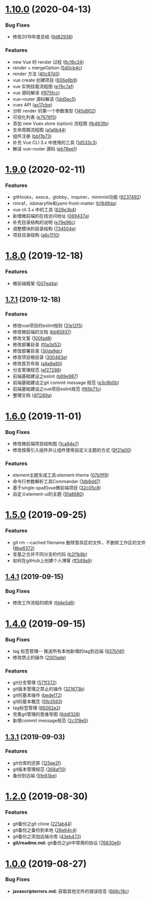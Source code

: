 # [1.10.0](https://github.com/QxQstar/blog/compare/v1.9.0...v1.10.0) (2020-04-13)


### Bug Fixes

* 修改2019年度总结 ([9d82936](https://github.com/QxQstar/blog/commit/9d82936))


### Features

* new Vue 时 render 过程 ([6c16c24](https://github.com/QxQstar/blog/commit/6c16c24))
* render + mergeOption ([5d0cb4c](https://github.com/QxQstar/blog/commit/5d0cb4c))
* render 方法 ([40c87d3](https://github.com/QxQstar/blog/commit/40c87d3))
* vue create 创建项目 ([606e6b9](https://github.com/QxQstar/blog/commit/606e6b9))
* vue 实例挂载流程图 ([e76c7af](https://github.com/QxQstar/blog/commit/e76c7af))
* vue 源码解读 ([f975fcc](https://github.com/QxQstar/blog/commit/f975fcc))
* vue-router 源码解读 ([1dd5ec5](https://github.com/QxQstar/blog/commit/1dd5ec5))
* vuex API ([ac17cbe](https://github.com/QxQstar/blog/commit/ac17cbe))
* 分析 render 的第一个参数类型 ([145d902](https://github.com/QxQstar/blog/commit/145d902))
* 可视化列表 ([e7676f5](https://github.com/QxQstar/blog/commit/e7676f5))
* 添加 new Vuex.store (option) 流程图 ([fb483fb](https://github.com/QxQstar/blog/commit/fb483fb))
* 生命周期流程图 ([a1a6b44](https://github.com/QxQstar/blog/commit/a1a6b44))
* 组件注册 ([bb11b73](https://github.com/QxQstar/blog/commit/bb11b73))
* 补充 Vue CLI 3.x 中使用的工具 ([1d533c3](https://github.com/QxQstar/blog/commit/1d533c3))
* 解读 vue-router 源码 ([eb78ee1](https://github.com/QxQstar/blog/commit/eb78ee1))



# [1.9.0](https://github.com/QxQstar/blog/compare/v1.8.0...v1.9.0) (2020-02-11)


### Features

* gitHooks，execa，globby，inquirer，minimist功能 ([9237492](https://github.com/QxQstar/blog/commit/9237492))
* rimraf，isbinaryfile和yaml-front-matter ([b1849da](https://github.com/QxQstar/blog/commit/b1849da))
* vue cli 3.x 中的工具 ([828e3b4](https://github.com/QxQstar/blog/commit/828e3b4))
* 新增微前端的在线访问地址 ([069437a](https://github.com/QxQstar/blog/commit/069437a))
* 补充目录结构的说明 ([e79e96c](https://github.com/QxQstar/blog/commit/e79e96c))
* 调整模块的目录结构 ([734504e](https://github.com/QxQstar/blog/commit/734504e))
* 项目目录结构 ([a6c1110](https://github.com/QxQstar/blog/commit/a6c1110))



# [1.8.0](https://github.com/QxQstar/blog/compare/v1.7.1...v1.8.0) (2019-12-18)


### Features

* 微前端框架 ([007ed4a](https://github.com/QxQstar/blog/commit/007ed4a))



## [1.7.1](https://github.com/QxQstar/blog/compare/v1.7.0...v1.7.1) (2019-12-18)


### Features

* 修改vue项目的eslint规则 ([31e12f5](https://github.com/QxQstar/blog/commit/31e12f5))
* 修改微前端的文档 ([bb85937](https://github.com/QxQstar/blog/commit/bb85937))
* 修改文案 ([100fad8](https://github.com/QxQstar/blog/commit/100fad8))
* 修改部署目录 ([f0a3d52](https://github.com/QxQstar/blog/commit/f0a3d52))
* 修改部署目录 ([30da9dc](https://github.com/QxQstar/blog/commit/30da9dc))
* 修改项目根目录 ([300463e](https://github.com/QxQstar/blog/commit/300463e))
* 修改首页布局 ([a8a8e80](https://github.com/QxQstar/blog/commit/a8a8e80))
* 分支管理规范 ([af27286](https://github.com/QxQstar/blog/commit/af27286))
* 前端基础建设之eslint ([b69e987](https://github.com/QxQstar/blog/commit/b69e987))
* 前端基础建设之git commit message 规范 ([e3c8b0b](https://github.com/QxQstar/blog/commit/e3c8b0b))
* 前端基础建设之vue项目eslint规范 ([f65b71c](https://github.com/QxQstar/blog/commit/f65b71c))
* 整理文档 ([4f1289a](https://github.com/QxQstar/blog/commit/4f1289a))



# [1.6.0](https://github.com/QxQstar/blog/compare/v1.5.0...v1.6.0) (2019-11-01)


### Bug Fixes

* 修改微前端项目结构图 ([1ca94e7](https://github.com/QxQstar/blog/commit/1ca94e7))
* 修改按需引入组件并让组件使用自定义主题的方式 ([9f21a00](https://github.com/QxQstar/blog/commit/9f21a00))


### Features

* element主题生成工具:element-theme ([07b1ff9](https://github.com/QxQstar/blog/commit/07b1ff9))
* 命令行参数解析工具Commander ([1db8dd7](https://github.com/QxQstar/blog/commit/1db8dd7))
* 基于single-spa的vue微前端项目 ([32c05c8](https://github.com/QxQstar/blog/commit/32c05c8))
* 自定义element-ui的主题 ([5fa8680](https://github.com/QxQstar/blog/commit/5fa8680))



# [1.5.0](https://github.com/QxQstar/blog/compare/v1.4.1...v1.5.0) (2019-09-25)


### Features

* git rm --cached filename 删除暂存区的文件，不删除工作区的文件 ([8be8372](https://github.com/QxQstar/blog/commit/8be8372))
* 变基之合并不同分支的代码 ([b2f1b8b](https://github.com/QxQstar/blog/commit/b2f1b8b))
* 如何在gitHub上创建个人博客 ([ff349a9](https://github.com/QxQstar/blog/commit/ff349a9))



## [1.4.1](https://github.com/QxQstar/blog/compare/v1.4.0...v1.4.1) (2019-09-15)


### Bug Fixes

* 修改工作流程的顺序 ([fd4e5d6](https://github.com/QxQstar/blog/commit/fd4e5d6))



# [1.4.0](https://github.com/QxQstar/blog/compare/v1.3.1...v1.4.0) (2019-09-15)


### Bug Fixes

* tag 标签管理-- 推送所有本地新增的tag到远端 ([937b14f](https://github.com/QxQstar/blog/commit/937b14f))
* 修改禁止的操作 ([2001ade](https://github.com/QxQstar/blog/commit/2001ade))


### Features

* git分支管理 ([571f372](https://github.com/QxQstar/blog/commit/571f372))
* git版本管理之禁止的操作 ([321673b](https://github.com/QxQstar/blog/commit/321673b))
* git的基本操作 ([bedef72](https://github.com/QxQstar/blog/commit/bedef72))
* git的基本概念 ([5fb3563](https://github.com/QxQstar/blog/commit/5fb3563))
* tag标签管理 ([89282e2](https://github.com/QxQstar/blog/commit/89282e2))
* 完善git管理的思维导图 ([6ddf328](https://github.com/QxQstar/blog/commit/6ddf328))
* 新增commit message规范 ([2c319e5](https://github.com/QxQstar/blog/commit/2c319e5))



## [1.3.1](https://github.com/QxQstar/blog/compare/v1.3.0...v1.3.1) (2019-09-03)


### Features

* git仓库的还原 ([125ee2f](https://github.com/QxQstar/blog/commit/125ee2f))
* git版本管理规范 ([368af10](https://github.com/QxQstar/blog/commit/368af10))
* 备份到远端 ([5fe93be](https://github.com/QxQstar/blog/commit/5fe93be))



# [1.2.0](https://github.com/QxQstar/blog/compare/v1.0.0...v1.2.0) (2019-08-30)


### Features

* git备份之git clone ([221ab44](https://github.com/QxQstar/blog/commit/221ab44))
* git备份之备份到本地 ([26e64c4](https://github.com/QxQstar/blog/commit/26e64c4))
* git备份之添加远端仓库 ([43eb473](https://github.com/QxQstar/blog/commit/43eb473))
* **git/readme.md:** git备份之git中常用的协议 ([76830e6](https://github.com/QxQstar/blog/commit/76830e6))



# [1.0.0](https://github.com/QxQstar/blog/compare/668c18c...v1.0.0) (2019-08-27)


### Bug Fixes

* **javascripterrors.md:** 获取其他文件的错误信息 ([668c18c](https://github.com/QxQstar/blog/commit/668c18c))



